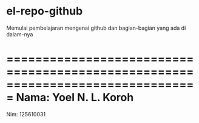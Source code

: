 # el-repo-github
Memulai pembelajaran mengenai github dan bagian-bagian yang ada di dalam-nya

===============================================================================
Nama:	Yoel N. L. Koroh
========================================================
Nim:	125610031
